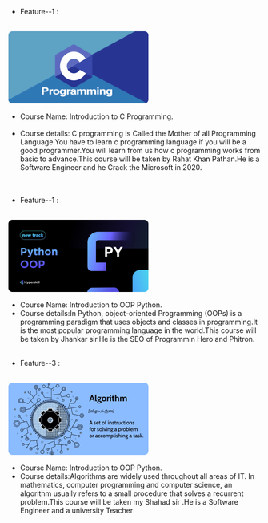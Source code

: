 <ul>
<li className="text-2xl">Feature--1 : </li><br>
</ul>
<img src="Rectangle 2-2.png">
<ul>

<li>Course Name: Introduction to C Programming.</li><br>
<li>Course details: C programming is Called the Mother of all Programming Language.You have to learn c programming language if you will be a good programmer.You will learn from us how c programming works from basic to advance.This course will be taken by Rahat Khan Pathan.He is a Software Engineer and he Crack the Microsoft in 2020.</li><br><br>
</ul>


<ul>
<li className="text-2xl">Feature--1 : </li><br>
</ul>

<img src="Rectangle 2.png">
<ul>
<li>Course Name: Introduction to OOP Python.<br></li>
<li>Course details:In Python, object-oriented Programming (OOPs) is a programming paradigm that uses objects and classes in programming.It is the most popular programming language in the world.This course will be taken by Jhankar sir.He is the SEO of Programmin Hero and Phitron.</li><br>
</ul>

<ul>
<li className="text-2xl">Feature--3 : </li><br>
</ul>

<img src="Rectangle 2-3.png">
<ul>
<li>Course Name: Introduction to OOP Python.<br></li>
<li>Course details:Algorithms are widely used throughout all areas of IT. In mathematics, computer programming and computer science, an algorithm usually refers to a small procedure that solves a recurrent problem.This course will be taken my Shahad sir .He is a Software Engineer and a university Teacher</li><br>
</ul>
